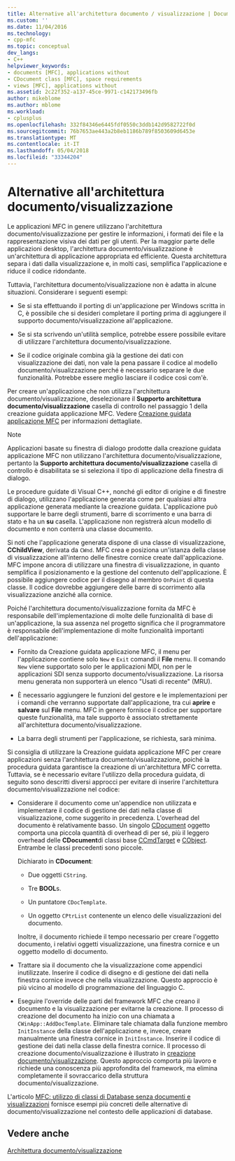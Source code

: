 ```yaml
---
title: Alternative all'architettura documento / visualizzazione | Documenti Microsoft
ms.custom: ''
ms.date: 11/04/2016
ms.technology:
- cpp-mfc
ms.topic: conceptual
dev_langs:
- C++
helpviewer_keywords:
- documents [MFC], applications without
- CDocument class [MFC], space requirements
- views [MFC], applications without
ms.assetid: 2c22f352-a137-45ce-9971-c142173496fb
author: mikeblome
ms.author: mblome
ms.workload:
- cplusplus
ms.openlocfilehash: 332f84346e6445fdf0550c3ddb142d9582722f0d
ms.sourcegitcommit: 76b7653ae443a2b8eb1186b789f8503609d6453e
ms.translationtype: MT
ms.contentlocale: it-IT
ms.lasthandoff: 05/04/2018
ms.locfileid: "33344204"
---
```

# <a name="alternatives-to-the-documentview-architecture"></a>Alternative all'architettura documento/visualizzazione
Le applicazioni MFC in genere utilizzano l'architettura documento/visualizzazione per gestire le informazioni, i formati dei file e la rappresentazione visiva dei dati per gli utenti. Per la maggior parte delle applicazioni desktop, l'architettura documento/visualizzazione è un'architettura di applicazione appropriata ed efficiente. Questa architettura separa i dati dalla visualizzazione e, in molti casi, semplifica l'applicazione e riduce il codice ridondante.  
  
 Tuttavia, l'architettura documento/visualizzazione non è adatta in alcune situazioni. Considerare i seguenti esempi:  
  
-   Se si sta effettuando il porting di un'applicazione per Windows scritta in C, è possibile che si desideri completare il porting prima di aggiungere il supporto documento/visualizzazione all'applicazione.  
  
-   Se si sta scrivendo un'utilità semplice, potrebbe essere possibile evitare di utilizzare l'architettura documento/visualizzazione.  
  
-   Se il codice originale combina già la gestione dei dati con visualizzazione dei dati, non vale la pena passare il codice al modello documento/visualizzazione perché è necessario separare le due funzionalità. Potrebbe essere meglio lasciare il codice così com'è.  
  
 Per creare un'applicazione che non utilizza l'architettura documento/visualizzazione, deselezionare il **Supporto architettura documento/visualizzazione** casella di controllo nel passaggio 1 della creazione guidata applicazione MFC. Vedere [Creazione guidata applicazione MFC](../mfc/reference/mfc-application-wizard.md) per informazioni dettagliate.  
  
> [!NOTE]
>  Applicazioni basate su finestra di dialogo prodotte dalla creazione guidata applicazione MFC non utilizzano l'architettura documento/visualizzazione, pertanto la **Supporto architettura documento/visualizzazione** casella di controllo è disabilitata se si seleziona il tipo di applicazione della finestra di dialogo.  
  
 Le procedure guidate di Visual C++, nonché gli editor di origine e di finestre di dialogo, utilizzano l'applicazione generata come per qualsiasi altra applicazione generata mediante la creazione guidata. L'applicazione può supportare le barre degli strumenti, barre di scorrimento e una barra di stato e ha un **su** casella. L'applicazione non registrerà alcun modello di documento e non conterrà una classe documento.  
  
 Si noti che l'applicazione generata dispone di una classe di visualizzazione, **CChildView**, derivata da `CWnd`. MFC crea e posiziona un'istanza della classe di visualizzazione all'interno delle finestre cornice create dall'applicazione. MFC impone ancora di utilizzare una finestra di visualizzazione, in quanto semplifica il posizionamento e la gestione del contenuto dell'applicazione. È possibile aggiungere codice per il disegno al membro `OnPaint` di questa classe. Il codice dovrebbe aggiungere delle barre di scorrimento alla visualizzazione anziché alla cornice.  
  
 Poiché l'architettura documento/visualizzazione fornita da MFC è responsabile dell'implementazione di molte delle funzionalità di base di un'applicazione, la sua assenza nel progetto significa che il programmatore è responsabile dell'implementazione di molte funzionalità importanti dell'applicazione:  
  
-   Fornito da Creazione guidata applicazione MFC, il menu per l'applicazione contiene solo `New` e `Exit` comandi il **File** menu. Il comando `New` viene supportato solo per le applicazioni MDI, non per le applicazioni SDI senza supporto documento/visualizzazione. La risorsa menu generata non supporterà un elenco "Usati di recente" (MRU).  
  
-   È necessario aggiungere le funzioni del gestore e le implementazioni per i comandi che verranno supportate dall'applicazione, tra cui **aprire** e **salvare** sul **File** menu. MFC in genere fornisce il codice per supportare queste funzionalità, ma tale supporto è associato strettamente all'architettura documento/visualizzazione.  
  
-   La barra degli strumenti per l'applicazione, se richiesta, sarà minima.  
  
 Si consiglia di utilizzare la Creazione guidata applicazione MFC per creare applicazioni senza l'architettura documento/visualizzazione, poiché la procedura guidata garantisce la creazione di un'architettura MFC corretta. Tuttavia, se è necessario evitare l'utilizzo della procedura guidata, di seguito sono descritti diversi approcci per evitare di inserire l'architettura documento/visualizzazione nel codice:  
  
-   Considerare il documento come un'appendice non utilizzata e implementare il codice di gestione dei dati nella classe di visualizzazione, come suggerito in precedenza. L'overhead del documento è relativamente basso. Un singolo [CDocument](../mfc/reference/cdocument-class.md) oggetto comporta una piccola quantità di overhead di per sé, più il leggero overhead delle **CDocument**di classi base [CCmdTarget](../mfc/reference/ccmdtarget-class.md) e [ CObject](../mfc/reference/cobject-class.md). Entrambe le classi precedenti sono piccole.  
  
     Dichiarato in **CDocument**:  
  
    -   Due oggetti `CString`.  
  
    -   Tre **BOOL**s.  
  
    -   Un puntatore `CDocTemplate`.  
  
    -   Un oggetto `CPtrList` contenente un elenco delle visualizzazioni del documento.  
  
     Inoltre, il documento richiede il tempo necessario per creare l'oggetto documento, i relativi oggetti visualizzazione, una finestra cornice e un oggetto modello di documento.  
  
-   Trattare sia il documento che la visualizzazione come appendici inutilizzate. Inserire il codice di disegno e di gestione dei dati nella finestra cornice invece che nella visualizzazione. Questo approccio è più vicino al modello di programmazione del linguaggio C.  
  
-   Eseguire l'override delle parti del framework MFC che creano il documento e la visualizzazione per evitarne la creazione. Il processo di creazione del documento ha inizio con una chiamata a `CWinApp::AddDocTemplate`. Eliminare tale chiamata dalla funzione membro `InitInstance` della classe dell'applicazione e, invece, creare manualmente una finestra cornice in `InitInstance`. Inserire il codice di gestione dei dati nella classe della finestra cornice. Il processo di creazione documento/visualizzazione è illustrato in [creazione documento/visualizzazione](../mfc/document-view-creation.md). Questo approccio comporta più lavoro e richiede una conoscenza più approfondita del framework, ma elimina completamente il sovraccarico della struttura documento/visualizzazione.  
  
 L'articolo [MFC: utilizzo di classi di Database senza documenti e visualizzazioni](../data/mfc-using-database-classes-without-documents-and-views.md) fornisce esempi più concreti delle alternative di documento/visualizzazione nel contesto delle applicazioni di database.  
  
## <a name="see-also"></a>Vedere anche  
 [Architettura documento/visualizzazione](../mfc/document-view-architecture.md)

